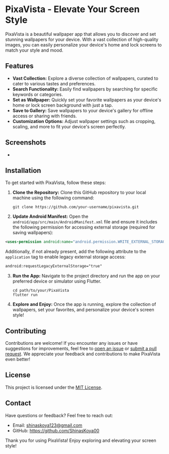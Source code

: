 # PixaVista - Elevate Your Screen Style

PixaVista is a beautiful wallpaper app that allows you to discover and set stunning wallpapers for your device. With a vast collection of high-quality images, you can easily personalize your device's home and lock screens to match your style and mood.

## Features

- **Vast Collection:** Explore a diverse collection of wallpapers, curated to cater to various tastes and preferences.
- **Search Functionality:** Easily find wallpapers by searching for specific keywords or categories.
- **Set as Wallpaper:** Quickly set your favorite wallpapers as your device's home or lock screen background with just a tap.
- **Save to Gallery:** Save wallpapers to your device's gallery for offline access or sharing with friends.
- **Customization Options:** Adjust wallpaper settings such as cropping, scaling, and more to fit your device's screen perfectly.

## Screenshots
-

## Installation

To get started with PixaVista, follow these steps:

1. **Clone the Repository:** Clone this GitHub repository to your local machine using the following command:
   ```
   git clone https://github.com/your-username/pixavista.git
   ```

2. **Update Android Manifest:** Open the `android/app/src/main/AndroidManifest.xml` file and ensure it includes the following permission for accessing external storage (required for saving wallpapers):
```xml
<uses-permission android:name="android.permission.WRITE_EXTERNAL_STORAGE"/>
```

Additionally, if not already present, add the following attribute to the `application` tag to enable legacy external storage access:
```xml
android:requestLegacyExternalStorage="true"
```

3. **Run the App:** Navigate to the project directory and run the app on your preferred device or simulator using Flutter.
   ```
   cd path/to/your/PixaVista
   flutter run
   ```

4. **Explore and Enjoy:** Once the app is running, explore the collection of wallpapers, set your favorites, and personalize your device's screen style!

## Contributing

Contributions are welcome! If you encounter any issues or have suggestions for improvements, feel free to [open an issue](https://github.com/your-username/pixavista/issues) or [submit a pull request](https://github.com/your-username/pixavista/pulls). We appreciate your feedback and contributions to make PixaVista even better!

## License

This project is licensed under the [MIT License](LICENSE).

## Contact

Have questions or feedback? Feel free to reach out:

- Email: shinaskoya123@gmail.com
- GitHub: https://github.com/ShinasKoya00

Thank you for using PixaVista! Enjoy exploring and elevating your screen style!

